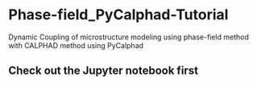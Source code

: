 # Phase-field_PyCalphad-Tutorial
Dynamic Coupling of microstructure modeling using phase-field method with CALPHAD method using PyCalphad

## Check out the Jupyter notebook first

